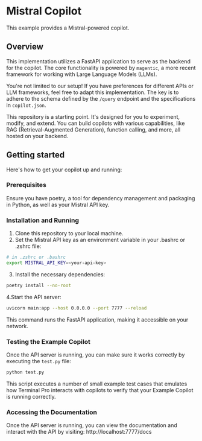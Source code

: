 # Mistral Copilot
This example provides a Mistral-powered copilot. 

## Overview
This implementation utilizes a FastAPI application to serve as the backend for
the copilot. The core functionality is powered by `magentic`, a more recent framework
for working with Large Language Models (LLMs).

You're not limited to our setup! If you have preferences for different APIs or
LLM frameworks, feel free to adapt this implementation. The key is to adhere to
the schema defined by the `/query` endpoint and the specifications in
`copilot.json`.

This repository is a starting point. It's designed for you to experiment,
modify, and extend. You can build copilots with various capabilities, like RAG
(Retrieval-Augmented Generation), function calling, and more, all hosted on your
backend.

## Getting started

Here's how to get your copilot up and running:

### Prerequisites

Ensure you have poetry, a tool for dependency management and packaging in
Python, as well as your Mistral API key.

### Installation and Running

1. Clone this repository to your local machine.
2. Set the Mistral API key as an environment variable in your .bashrc or .zshrc file:

``` sh
# in .zshrc or .bashrc
export MISTRAL_API_KEY=<your-api-key>
```

3. Install the necessary dependencies:

``` sh
poetry install --no-root
```

4.Start the API server:

``` sh
uvicorn main:app --host 0.0.0.0 --port 7777 --reload
```

This command runs the FastAPI application, making it accessible on your network.

### Testing the Example Copilot
Once the API server is running, you can make sure it works correctly by
executing the `test.py` file:

``` sh
python test.py
```

This script executes a number of small example test cases that emulates how
Terminal Pro interacts with copilots to verify that your Example Copilot is
running correctly.

### Accessing the Documentation

Once the API server is running, you can view the documentation and interact with
the API by visiting: http://localhost:7777/docs
